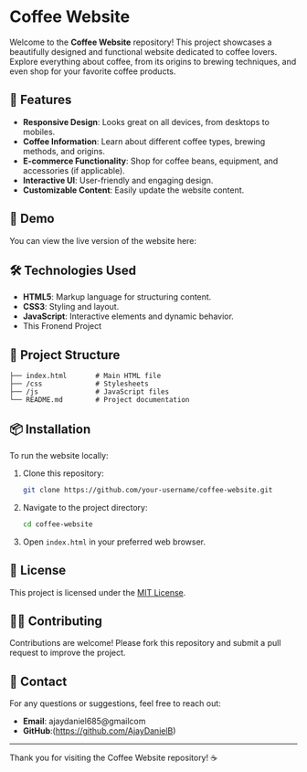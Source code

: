 # Coffee Website

Welcome to the **Coffee Website** repository! This project showcases a beautifully designed and functional website dedicated to coffee lovers. Explore everything about coffee, from its origins to brewing techniques, and even shop for your favorite coffee products.

## 🌟 Features

- **Responsive Design**: Looks great on all devices, from desktops to mobiles.
- **Coffee Information**: Learn about different coffee types, brewing methods, and origins.
- **E-commerce Functionality**: Shop for coffee beans, equipment, and accessories (if applicable).
- **Interactive UI**: User-friendly and engaging design.
- **Customizable Content**: Easily update the website content.

## 🚀 Demo

You can view the live version of the website here:


## 🛠️ Technologies Used

- **HTML5**: Markup language for structuring content.
- **CSS3**: Styling and layout.
- **JavaScript**: Interactive elements and dynamic behavior.
-  This Fronend Project 

## 📂 Project Structure

```
├── index.html       # Main HTML file
├── /css             # Stylesheets
├── /js              # JavaScript files
└── README.md        # Project documentation
```

## 📦 Installation

To run the website locally:

1. Clone this repository:
   ```bash
   git clone https://github.com/your-username/coffee-website.git
   ```
2. Navigate to the project directory:
   ```bash
   cd coffee-website
   ```
3. Open `index.html` in your preferred web browser.

## 📜 License

This project is licensed under the [MIT License](LICENSE).

## 👩‍💻 Contributing

Contributions are welcome! Please fork this repository and submit a pull request to improve the project.

## 📧 Contact

For any questions or suggestions, feel free to reach out:
- **Email**: ajaydaniel685@gmailcom
- **GitHub**:(https://github.com/AjayDanielB)

---

Thank you for visiting the Coffee Website repository! ☕

